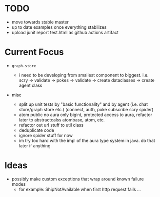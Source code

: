 # TODO











- move towards stable master
- up to date examples once everything stabilizes
- upload junit report test.html as github actions artifact

# Current Focus
- `graph-store`
	- i need to be developing from smallest component to biggest. i.e.
	scry -> validate -> pokes -> validate -> create dataclasses -> create agent class


- misc
	- split up unit tests by "basic functionality" and by agent (i.e. chat store/graph store etc.) (connect, auth, poke subscribe scry spider)
	- atom public no aura only bigint, protected access to aura, refactor later to abstractcalss atombase, atom, etc.
	- refactor out url stuff to util class
	- deduplicate code
	- ignore spider stuff for now
	- im try too hard with the impl of the aura type system in java. do that later if anything

# Ideas
- possibly make custom exceptions that wrap around known failure modes
    - for example: ShipNotAvailable when first http request fails ...

